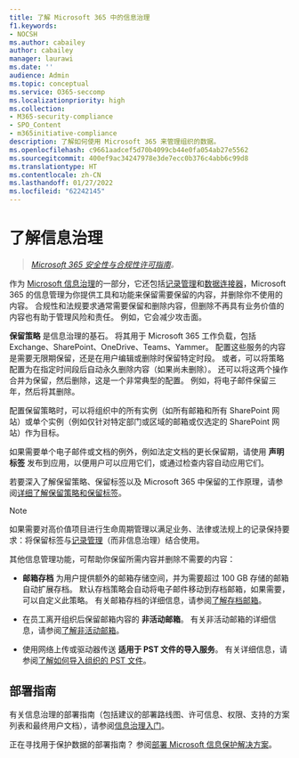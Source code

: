 ```yaml
---
title: 了解 Microsoft 365 中的信息治理
f1.keywords:
- NOCSH
ms.author: cabailey
author: cabailey
manager: laurawi
ms.date: ''
audience: Admin
ms.topic: conceptual
ms.service: O365-seccomp
ms.localizationpriority: high
ms.collection:
- M365-security-compliance
- SPO_Content
- m365initiative-compliance
description: 了解如何使用 Microsoft 365 来管理组织的数据。
ms.openlocfilehash: c9661aadcef5d70b4099cb44e0fa054ab27e5562
ms.sourcegitcommit: 400ef9ac34247978e3de7ecc0b376c4abb6c99d8
ms.translationtype: HT
ms.contentlocale: zh-CN
ms.lasthandoff: 01/27/2022
ms.locfileid: "62242145"
---
```

# <a name="learn-about-information-governance"></a>了解信息治理

>*[Microsoft 365 安全性与合规性许可指南](/office365/servicedescriptions/microsoft-365-service-descriptions/microsoft-365-tenantlevel-services-licensing-guidance/microsoft-365-security-compliance-licensing-guidance)。*

作为 [Microsoft 信息治理](manage-information-governance.md)的一部分，它还包括[记录管理](records-management.md)和[数据连接器](archiving-third-party-data.md)，Microsoft 365 的信息管理为你提供工具和功能来保留需要保留的内容，并删除你不使用的内容。 合规性和法规要求通常需要保留和删除内容，但删除不再具有业务价值的内容也有助于管理风险和责任。 例如，它会减少攻击面。

**保留策略** 是信息治理的基石。 将其用于 Microsoft 365 工作负载，包括 Exchange、SharePoint、OneDrive、Teams、Yammer。 配置这些服务的内容是需要无限期保留，还是在用户编辑或删除时保留特定时段。 或者，可以将策略配置为在指定时间段后自动永久删除内容（如果尚未删除）。 还可以将这两个操作合并为保留，然后删除，这是一个非常典型的配置。 例如，将电子邮件保留三年，然后将其删除。

配置保留策略时，可以将组织中的所有实例（如所有邮箱和所有 SharePoint 网站）或单个实例（例如仅针对特定部门或区域的邮箱或仅选定的 SharePoint 网站）作为目标。

如果需要单个电子邮件或文档的例外，例如法定文档的更长保留期，请使用 **声明标签** 发布到应用，以便用户可以应用它们，或通过检查内容自动应用它们。

若要深入了解保留策略、保留标签以及 Microsoft 365 中保留的工作原理，请参阅[详细了解保留策略和保留标签](retention.md)。 

> [!NOTE]
> 如果需要对高价值项目进行生命周期管理以满足业务、法律或法规上的记录保持要求：将保留标签与[记录管理](records-management.md)（而非信息治理）结合使用。

其他信息管理功能，可帮助你保留所需内容并删除不需要的内容：

- **邮箱存档** 为用户提供额外的邮箱存储空间，并为需要超过 100 GB 存储的邮箱自动扩展存档。 默认存档策略会自动将电子邮件移动到存档邮箱，如果需要，可以自定义此策略。 有关邮箱存档的详细信息，请参阅[了解存档邮箱](archive-mailboxes.md)。
    
- 在员工离开组织后保留邮箱内容的 **非活动邮箱**。 有关非活动邮箱的详细信息，请参阅[了解非活动邮箱](inactive-mailboxes-in-office-365.md)。

- 使用网络上传或驱动器传送 **适用于 PST 文件的导入服务**。 有关详细信息，请参阅[了解如何导入组织的 PST 文件](importing-pst-files-to-office-365.md)。

## <a name="deployment-guidance"></a>部署指南

有关信息治理的部署指南（包括建议的部署路线图、许可信息、权限、支持的方案列表和最终用户文档），请参阅[信息治理入门](get-started-with-information-governance.md)。

正在寻找用于保护数据的部署指南？ 参阅[部署 Microsoft 信息保护解决方案](information-protection-solution.md)。

